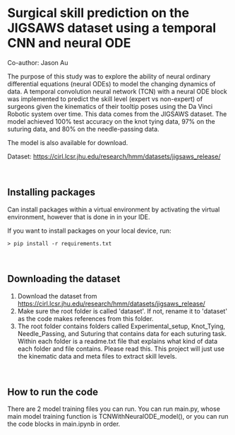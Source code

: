 # Surgical skill prediction on the JIGSAWS dataset using a temporal CNN and neural ODE
Co-author: Jason Au

The purpose of this study was to explore the ability of neural ordinary differential equations (neural ODEs) to model the changing dynamics of data. A temporal convolution neural network (TCN) with a neural ODE block was implemented to predict the skill level (expert vs non-expert) of surgeons given the kinematics of their tooltip poses using the Da Vinci Robotic system over time. This data comes from the JIGSAWS dataset. The model achieved 100% test accuracy on the knot tying data, 97% on the suturing data, and 80% on the needle-passing data. 

The model is also available for download. 

Dataset:
https://cirl.lcsr.jhu.edu/research/hmm/datasets/jigsaws_release/

<br>

## Installing packages
Can install packages within a virtual environment by activating the virtual environment, however that is done in in your IDE. 

If you want to install packages on your local device, run:
```
> pip install -r requirements.txt
```

<br>

## Downloading the dataset
1. Download the dataset from https://cirl.lcsr.jhu.edu/research/hmm/datasets/jigsaws_release/ 
2. Make sure the root folder is called 'dataset'. If not, rename it to 'dataset' as the code makes references from this folder.
3. The root folder contains folders called Experimental_setup, Knot_Tying, Needle_Passing, and Suturing that contains data for each suturing task. Within each folder is a readme.txt file that explains what kind of data each folder and file contains. Please read this. This project will just use the kinematic data and meta files to extract skill levels.

<br>

## How to run the code
There are 2 model training files you can run. You can run main.py, whose main model training function is TCNWithNeuralODE_model(), or you can run the code blocks in main.ipynb in order.  
